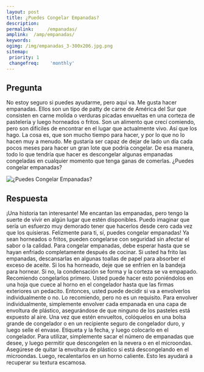 ```yaml
---
layout: post
title: ¿Puedes Congelar Empanadas?  
description: 
permalink:     /empanadas/
amplink:  /amp/empanadas/
keywords: 
ogimg: /img/empanadas_3-300x206.jpg.png
sitemap:
 priority: 1
 changefreq:    'monthly'
---
```




## Pregunta

No estoy seguro si puedes ayudarme, pero aquí va. Me gusta hacer empanadas. Ellos son un tipo de patty de carne de América del Sur que consisten en carne molida o verduras picadas envueltas en una corteza de pastelería y luego horneados o fritos. Son un alimento que crecí comiendo, pero son difíciles de encontrar en el lugar que actualmente vivo. Así que los hago. La cosa es, que son mucho tiempo para hacer, y por lo que no lo hacen muy a menudo. Me gustaría ser capaz de dejar de lado un día cada pocos meses para hacer un gran lote que podría congelar. De esa manera, todo lo que tendría que hacer es descongelar algunas empanadas congeladas en cualquier momento que tenga ganas de comerlas. ¿Puedes congelar empanadas?


![¿Puedes Congelar Empanadas?](https://sepuedecongelar.com/img/empanadas_3-300x206.jpg "¿Puedes Congelar Empanadas?" )


## Respuesta

¡Una historia tan interesante! Me encantan las empanadas, pero tengo la suerte de vivir en algún lugar que estén disponibles. Puedo imaginar que sería un esfuerzo muy demorado tener que hacerlos desde cero cada vez que los quisieras. Felizmente para ti, sí, puedes congelar empanadas! Ya sean horneados o fritos, pueden congelarse con seguridad sin afectar el sabor o la calidad.
Para congelar empanadas, debe esperar hasta que se hayan enfriado completamente después de cocinar. Si usted ha frito las empanadas, descansarlas en algunas toallas de papel para absorber el exceso de aceite. Si los ha horneado, deje que se enfríen en la bandeja para hornear. Si no, la condensación se forma y la corteza se va empapado. Recomiendo congelarlos primero. Usted puede hacer esto poniéndolos en una hoja que cuece al horno en el congelador hasta que las firmas exteriores un pedacito. Entonces, usted puede decidir si va a envolverlos individualmente o no. Lo recomiendo, pero no es un requisito.
Para envolver individualmente, simplemente envolver cada empanada en una capa de envoltura de plástico, asegurándose de que ninguno de los pasteles está expuesto al aire. Una vez que estén envueltos, colóquelos en una bolsa grande de congelador o en un recipiente seguro de congelador duro, y luego selle el envase. Etiqueta y la fecha, y luego colocarlo en el congelador.
Para utilizar, simplemente sacar el número de empanadas que desee, y luego permitir que descongelen en la nevera o en el microondas. Asegúrese de quitar la envoltura de plástico si está descongelando en el microondas. Luego, recalentarlos en un horno caliente. Esto les ayudará a recuperar su textura escamosa.